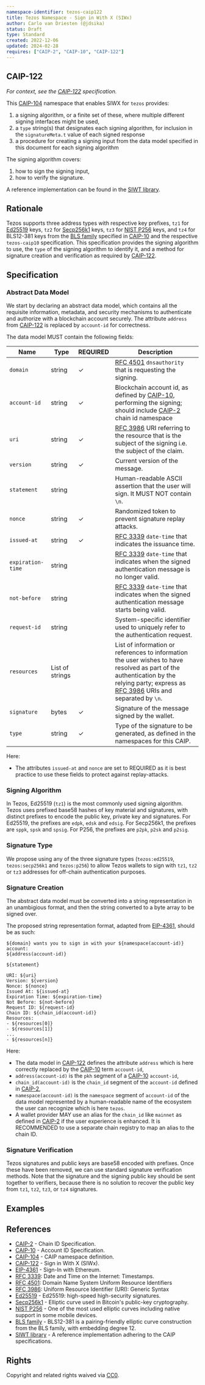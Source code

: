 ```yaml
---
namespace-identifier: tezos-caip122
title: Tezos Namespace - Sign in With X (SIWx)
author: Carlo van Driesten (@jdsika)
status: Draft
type: Standard
created: 2022-12-06
updated: 2024-02-28
requires: ["CAIP-2", "CAIP-10", "CAIP-122"]
---
```


## CAIP-122

*For context, see the [CAIP-122][] specification.*

This [CAIP-104][] namespace that enables SIWX for `tezos` provides:

1. a signing algorithm, or a finite set of these, where multiple different signing interfaces might be used,
2. a `type` string(s) that designates each signing algorithm, for inclusion in the `signatureMeta.t` value of each signed response
3. a procedure for creating a signing input from the data model specified in this document for each signing algorithm

The signing algorithm covers:

1. how to sign the signing input,
2. how to verify the signature.

A reference implementation can be found in the [SIWT library][].

## Rationale

Tezos supports three address types with respective key prefixes, `tz1` for [Ed25519][] keys, `tz2` for [Secp256k1][] keys, `tz3` for [NIST P256][] keys, and `tz4` for BLS12-381 keys from the [BLS family][] specified in [CAIP-10][] and the respective `tezos-caip10` specification. This specification provides the signing algorithm to use, the `type` of the signing algorithm to identify it, and a method for signature creation and verification as required by [CAIP-122][].

## Specification

### Abstract Data Model

We start by declaring an abstract data model, which contains all the requisite information, metadata, and security mechanisms to authenticate and authorize with a blockchain account securely. The attribute `address` from [CAIP-122][] is replaced by `account-id` for correctness.

The data model MUST contain the following fields:

| Name              | Type            | REQUIRED | Description                                                                                                                                                                                       |
| ----------------- | --------------- | --------- | ------------------------------------------------------------------------------------------------------------------------------------------------------------------------------------------------- |
| `domain`          | string          | ✓         | [RFC 4501][] `dnsauthority` that is requesting the signing.                                                                                                                                       |
| `account-id`      | string          | ✓         | Blockchain account id, as defined by [CAIP-10][], performing the signing; should include [CAIP-2][] chain id namespace                                                                            |
| `uri`             | string          | ✓         | [RFC 3986][] URI referring to the resource that is the subject of the signing i.e. the subject of the claim.                                                                                      |
| `version`         | string          | ✓         | Current version of the message.                                                                                                                                                                   |
| `statement`       | string          |           | Human-readable ASCII assertion that the user will sign. It MUST NOT contain `\n`.                                                                                                                 |
| `nonce`           | string          | ✓         | Randomized token to prevent signature replay attacks.                                                                                                                                             |
| `issued-at`       | string          | ✓         | [RFC 3339][] `date-time` that indicates the issuance time.                                                                                                                                        |
| `expiration-time` | string          |           | [RFC 3339][] `date-time` that indicates when the signed authentication message is no longer valid.                                                                                                |
| `not-before`      | string          |           | [RFC 3339][] `date-time` that indicates when the signed authentication message starts being valid.                                                                                                |
| `request-id`      | string          |           | System-specific identifier used to uniquely refer to the authentication request.                                                                                                                  |
| `resources`       | List of strings |           | List of information or references to information the user wishes to have resolved as part of the authentication by the relying party; express as [RFC 3986][] URIs and separated by `\n`.         |
| `signature`       | bytes           | ✓         | Signature of the message signed by the wallet.                                                                                                                                                    |
| `type`            | string          | ✓         | Type of the signature to be generated, as defined in the namespaces for this CAIP.                                                                                                                |

Here:

- The attributes `issued-at` and `nonce` are set to REQUIRED as it is best practice to use these fields to protect against replay-attacks.

### Signing Algorithm

In Tezos, Ed25519 (`tz1`) is the most commonly used signing algorithm. Tezos
uses prefixed base58 hashes of key material and signatures, with distinct
prefixes to encode the public key, private key and signatures. For Ed25519, the
prefixes are `edpk`, `edsk` and `edsig`. For Secp256k1, the prefixes are `sppk`,
`spsk` and `spsig`. For P256, the prefixes are `p2pk`, `p2sk` and `p2sig`.

### Signature Type

We propose using any of the three signature types (`tezos:ed25519`,
`tezos:secp256k1` and `tezos:p256`) to allow Tezos wallets to sign with `tz1`,
`tz2` or `tz3` addresses for off-chain authentication purposes.

### Signature Creation

The abstract data model must be converted into a string representation in an
unambigious format, and then the string converted to a byte array to be signed
over.

The proposed string representation format, adapted from [EIP-4361][], should be as such:

```text
${domain} wants you to sign in with your ${namespace(account-id)} account:
${address(account-id)}

${statement}

URI: ${uri}
Version: ${version}
Nonce: ${nonce}
Issued At: ${issued-at}
Expiration Time: ${expiration-time}
Not Before: ${not-before}
Request ID: ${request-id}
Chain ID: ${chain_id(account-id)}
Resources:
- ${resources[0]}
- ${resources[1]}
...
- ${resources[n]}
```

Here:

- The data model in [CAIP-122][] defines the attribute `address` which is here correctly replaced by the [CAIP-10][] term `account-id`,
- `address(account-id)` is the `pkh` segment of a [CAIP-10][] `account-id`,
- `chain_id(account-id)` is the `chain_id` segment of the `account-id` defined in [CAIP-2][],
- `namespace(account-id)` is the `namespace` segment of `account-id` of the data model represented by a human-readable name of the ecosystem the user can recognize which is here `tezos`.
- A wallet provider MAY use an alias for the `chain_id` like `mainnet` as defined in [CAIP-2][] if the user experience is enhanced. It is RECOMMENDED to use a separate chain registry to map an alias to the chain ID.

### Signature Verification

Tezos signatures and public keys are base58 encoded with prefixes. Once these have been removed, we can use standard signature verification methods. Note that the signature and the signing public key should be sent together to verifiers, because there is no solution to recover the public key from `tz1`, `tz2`, `tz3`, or `tz4` signatures.

## Examples


## References

- [CAIP-2][] - Chain ID Specification.
- [CAIP-10][] - Account ID Specification.
- [CAIP-104][] - CAIP namespace definition.
- [CAIP-122][] - Sign in With X (SIWx).
- [EIP-4361][] - Sign-In with Ethereum.
- [RFC 3339][]: Date and Time on the Internet: Timestamps.
- [RFC 4501][]: Domain Name System Uniform Resource Identifiers
- [RFC 3986][]: Uniform Resource Identifier (URI): Generic Syntax
- [Ed25519][] - Ed25519: high-speed high-security signatures.
- [Secp256k1][] - Elliptic curve used in Bitcoin's public-key cryptography.
- [NIST P256][] - One of the most used elliptic curves including native support in some mobile devices.
- [BLS family][] - BLS12-381 is a pairing-friendly elliptic curve construction from the BLS family, with embedding degree 12.
- [SIWT library][] - A reference implementation adhering to the CAIP specifications.


[CAIP-2]: https://chainagnostic.org/CAIPs/caip-2
[CAIP-10]: https://chainagnostic.org/CAIPs/caip-10
[CAIP-104]: https://chainagnostic.org/CAIPs/caip-104
[CAIP-122]: https://chainagnostic.org/CAIPs/caip-122
[EIP-4361]: https://eips.ethereum.org/EIPS/eip-4361
[RFC 3339]: https://datatracker.ietf.org/doc/html/rfc3339#section-5.6
[RFC 3986]: https://www.rfc-editor.org/rfc/rfc3986
[RFC 4501]: https://www.rfc-editor.org/rfc/rfc4501.html
[Ed25519]: https://ed25519.cr.yp.to/
[Secp256k1]: https://en.bitcoin.it/wiki/Secp256k1
[NIST P256]: https://csrc.nist.gov/csrc/media/events/workshop-on-elliptic-curve-cryptography-standards/documents/papers/session6-adalier-mehmet.pdf
[BLS family]: https://eprint.iacr.org/2002/088
[SIWT library]: https://siwt.xyz/

## Rights

Copyright and related rights waived via [CC0](https://creativecommons.org/publicdomain/zero/1.0/).
